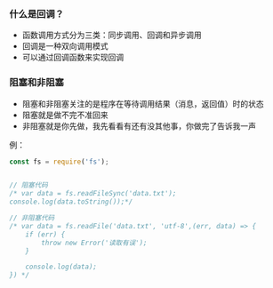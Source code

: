 ### 什么是回调？

+ 函数调用方式分为三类：同步调用、回调和异步调用
+ 回调是一种双向调用模式
+ 可以通过回调函数来实现回调



### 阻塞和非阻塞

+ 阻塞和非阻塞关注的是程序在等待调用结果（消息，返回值）时的状态
+ 阻塞就是做不完不准回来
+ 非阻塞就是你先做，我先看看有还有没其他事，你做完了告诉我一声



例：

``` javascript
const fs = require('fs');


// 阻塞代码
/* var data = fs.readFileSync('data.txt');
console.log(data.toString());*/

// 非阻塞代码
/* var data = fs.readFile('data.txt', 'utf-8',(err, data) => {
	if (err) {
		throw new Error('读取有误');
	}

	console.log(data);
}) */
```

